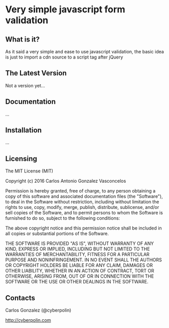 # Very simple javascript form validation

## What is it?
As it said a very simple and ease to use javascript validation, the basic idea is just to import a cdn source to a script tag after jQuery

## The Latest Version
Not a version yet...

## Documentation
...

## Installation
...

## Licensing
The MIT License (MIT)

Copyright (c) 2016 Carlos Antonio Gonzalez Vasconcelos

Permission is hereby granted, free of charge, to any person obtaining a copy
of this software and associated documentation files (the "Software"), to deal
in the Software without restriction, including without limitation the rights
to use, copy, modify, merge, publish, distribute, sublicense, and/or sell
copies of the Software, and to permit persons to whom the Software is
furnished to do so, subject to the following conditions:

The above copyright notice and this permission notice shall be included in all
copies or substantial portions of the Software.

THE SOFTWARE IS PROVIDED "AS IS", WITHOUT WARRANTY OF ANY KIND, EXPRESS OR
IMPLIED, INCLUDING BUT NOT LIMITED TO THE WARRANTIES OF MERCHANTABILITY,
FITNESS FOR A PARTICULAR PURPOSE AND NONINFRINGEMENT. IN NO EVENT SHALL THE
AUTHORS OR COPYRIGHT HOLDERS BE LIABLE FOR ANY CLAIM, DAMAGES OR OTHER
LIABILITY, WHETHER IN AN ACTION OF CONTRACT, TORT OR OTHERWISE, ARISING FROM,
OUT OF OR IN CONNECTION WITH THE SOFTWARE OR THE USE OR OTHER DEALINGS IN THE
SOFTWARE.

## Contacts

Carlos Gonzalez (@cyberpolin)

http://cyberpolin.com
